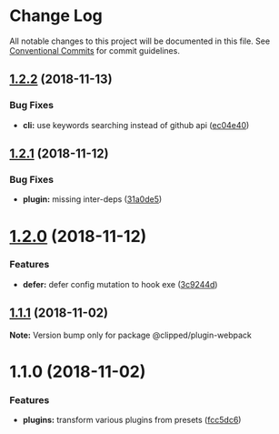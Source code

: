 # Change Log

All notable changes to this project will be documented in this file.
See [Conventional Commits](https://conventionalcommits.org) for commit guidelines.

<a name="1.2.2"></a>
## [1.2.2](https://github.com/clippedjs/clipped/compare/@clipped/plugin-webpack@1.2.1...@clipped/plugin-webpack@1.2.2) (2018-11-13)


### Bug Fixes

* **cli:** use keywords searching instead of github api ([ec04e40](https://github.com/clippedjs/clipped/commit/ec04e40))





<a name="1.2.1"></a>
## [1.2.1](https://github.com/clippedjs/clipped/compare/@clipped/plugin-webpack@1.2.0...@clipped/plugin-webpack@1.2.1) (2018-11-12)


### Bug Fixes

* **plugin:** missing inter-deps ([31a0de5](https://github.com/clippedjs/clipped/commit/31a0de5))





<a name="1.2.0"></a>
# [1.2.0](https://github.com/clippedjs/clipped/compare/@clipped/plugin-webpack@1.1.1...@clipped/plugin-webpack@1.2.0) (2018-11-12)


### Features

* **defer:** defer config mutation to hook exe ([3c9244d](https://github.com/clippedjs/clipped/commit/3c9244d))





<a name="1.1.1"></a>
## [1.1.1](https://github.com/clippedjs/clipped/compare/@clipped/plugin-webpack@1.1.0...@clipped/plugin-webpack@1.1.1) (2018-11-02)

**Note:** Version bump only for package @clipped/plugin-webpack





<a name="1.1.0"></a>
# 1.1.0 (2018-11-02)


### Features

* **plugins:** transform various plugins from presets ([fcc5dc6](https://github.com/clippedjs/clipped/commit/fcc5dc6))
